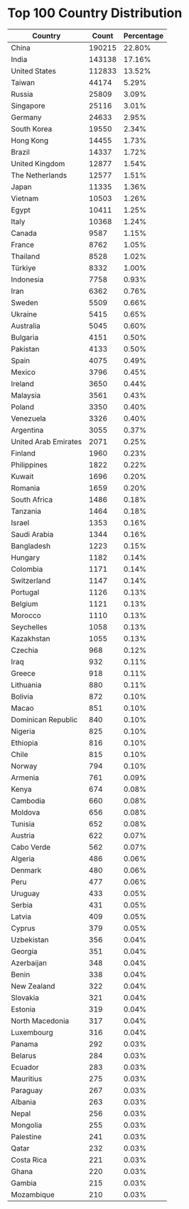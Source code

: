 # Top 100 Country Distribution
| Country | Count | Percentage |
|----|----|----|
| China | 190215 | 22.80% |
| India | 143138 | 17.16% |
| United States | 112833 | 13.52% |
| Taiwan | 44174 | 5.29% |
| Russia | 25809 | 3.09% |
| Singapore | 25116 | 3.01% |
| Germany | 24633 | 2.95% |
| South Korea | 19550 | 2.34% |
| Hong Kong | 14455 | 1.73% |
| Brazil | 14337 | 1.72% |
| United Kingdom | 12877 | 1.54% |
| The Netherlands | 12577 | 1.51% |
| Japan | 11335 | 1.36% |
| Vietnam | 10503 | 1.26% |
| Egypt | 10411 | 1.25% |
| Italy | 10368 | 1.24% |
| Canada | 9587 | 1.15% |
| France | 8762 | 1.05% |
| Thailand | 8528 | 1.02% |
| Türkiye | 8332 | 1.00% |
| Indonesia | 7758 | 0.93% |
| Iran | 6362 | 0.76% |
| Sweden | 5509 | 0.66% |
| Ukraine | 5415 | 0.65% |
| Australia | 5045 | 0.60% |
| Bulgaria | 4151 | 0.50% |
| Pakistan | 4133 | 0.50% |
| Spain | 4075 | 0.49% |
| Mexico | 3796 | 0.45% |
| Ireland | 3650 | 0.44% |
| Malaysia | 3561 | 0.43% |
| Poland | 3350 | 0.40% |
| Venezuela | 3326 | 0.40% |
| Argentina | 3055 | 0.37% |
| United Arab Emirates | 2071 | 0.25% |
| Finland | 1960 | 0.23% |
| Philippines | 1822 | 0.22% |
| Kuwait | 1696 | 0.20% |
| Romania | 1659 | 0.20% |
| South Africa | 1486 | 0.18% |
| Tanzania | 1464 | 0.18% |
| Israel | 1353 | 0.16% |
| Saudi Arabia | 1344 | 0.16% |
| Bangladesh | 1223 | 0.15% |
| Hungary | 1182 | 0.14% |
| Colombia | 1171 | 0.14% |
| Switzerland | 1147 | 0.14% |
| Portugal | 1126 | 0.13% |
| Belgium | 1121 | 0.13% |
| Morocco | 1110 | 0.13% |
| Seychelles | 1058 | 0.13% |
| Kazakhstan | 1055 | 0.13% |
| Czechia | 968 | 0.12% |
| Iraq | 932 | 0.11% |
| Greece | 918 | 0.11% |
| Lithuania | 880 | 0.11% |
| Bolivia | 872 | 0.10% |
| Macao | 851 | 0.10% |
| Dominican Republic | 840 | 0.10% |
| Nigeria | 825 | 0.10% |
| Ethiopia | 816 | 0.10% |
| Chile | 815 | 0.10% |
| Norway | 794 | 0.10% |
| Armenia | 761 | 0.09% |
| Kenya | 674 | 0.08% |
| Cambodia | 660 | 0.08% |
| Moldova | 656 | 0.08% |
| Tunisia | 652 | 0.08% |
| Austria | 622 | 0.07% |
| Cabo Verde | 562 | 0.07% |
| Algeria | 486 | 0.06% |
| Denmark | 480 | 0.06% |
| Peru | 477 | 0.06% |
| Uruguay | 433 | 0.05% |
| Serbia | 431 | 0.05% |
| Latvia | 409 | 0.05% |
| Cyprus | 379 | 0.05% |
| Uzbekistan | 356 | 0.04% |
| Georgia | 351 | 0.04% |
| Azerbaijan | 348 | 0.04% |
| Benin | 338 | 0.04% |
| New Zealand | 322 | 0.04% |
| Slovakia | 321 | 0.04% |
| Estonia | 319 | 0.04% |
| North Macedonia | 317 | 0.04% |
| Luxembourg | 316 | 0.04% |
| Panama | 292 | 0.03% |
| Belarus | 284 | 0.03% |
| Ecuador | 283 | 0.03% |
| Mauritius | 275 | 0.03% |
| Paraguay | 267 | 0.03% |
| Albania | 263 | 0.03% |
| Nepal | 256 | 0.03% |
| Mongolia | 255 | 0.03% |
| Palestine | 241 | 0.03% |
| Qatar | 232 | 0.03% |
| Costa Rica | 221 | 0.03% |
| Ghana | 220 | 0.03% |
| Gambia | 215 | 0.03% |
| Mozambique | 210 | 0.03% |
